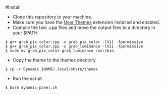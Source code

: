 #Install

- Clone this repository to your machine.
- Make sure you have the [User Themes][1] extension installed and enabled.
- Compile the two .cpp files and move the output files to a directory in your $PATH.
```
$ g++ grab_pix_color.cpp -o grab_pix_color -lX11 -fpermissive
$ g++ grab_pix_color.cpp -o grab_luminance -lX11 -fpermissive
$ sudo mv grab_pix_color grab_luminance /usr/bin
```
- Copy the theme to the themes directory
```
$ cp -r Dynamic $HOME/.local/share/themes
```
- Run the script
```
$ bash dynamic-panel.sh
```

[1]: https://extensions.gnome.org/extension/19/user-themes/